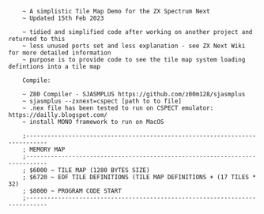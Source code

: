 
        
        ~ A simplistic Tile Map Demo for the ZX Spectrum Next
        ~ Updated 15th Feb 2023

        ~ tidied and simplified code after working on another project and returned to this
        ~ less unused ports set and less explanation - see ZX Next Wiki for more detailed information
        ~ purpose is to provide code to see the tile map system loading defintions into a tile map 

        Compile:
 
        ~ Z80 Compiler - SJASMPLUS https://github.com/z00m128/sjasmplus
        ~ sjasmplus --zxnext=cspect [path to to file]
        ~ .nex file has been tested to run on CSPECT emulator: https://dailly.blogspot.com/
        ~ install MONO framework to run on MacOS
        
        ;----------------------------------------------------------------------------
        ; MEMORY MAP
        ;----------------------------------------------------------------------------
        ; $6000 ~ TILE MAP (1280 BYTES SIZE)
        ; $6720 ~ EOF TILE DEFINITIONS (TILE MAP DEFINITIONS + (17 TILES * 32)
        ; $8000 ~ PROGRAM CODE START
        ;----------------------------------------------------------------------------
